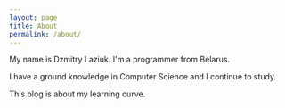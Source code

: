 ```yaml
---
layout: page
title: About
permalink: /about/
---
```


My name is Dzmitry Laziuk. I'm a programmer from Belarus.

I have a ground knowledge in Computer Science and I continue to study.

This blog is about my learning curve.

